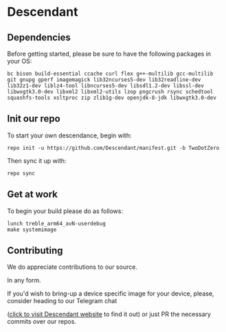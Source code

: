 # Descendant 

## Dependencies
Before getting started, please be sure to have the following packages in your OS:

```bc bison build-essential ccache curl flex g++-multilib gcc-multilib git gnupg gperf imagemagick lib32ncurses5-dev lib32readline-dev lib32z1-dev liblz4-tool libncurses5-dev libsdl1.2-dev libssl-dev libwxgtk3.0-dev libxml2 libxml2-utils lzop pngcrush rsync schedtool squashfs-tools xsltproc zip zlib1g-dev openjdk-8-jdk libwxgtk3.0-dev```

## Init our repo
To start your own descendance, begin with:

```repo init -u https://github.com/Descendant/manifest.git -b TwoDotZero```

Then sync it up with:

```repo sync```

## Get at work 
To begin your build please do as follows:

```. build/envsetup.sh 
lunch treble_arm64_avN-userdebug
make systemimage
```
## Contributing 
We do appreciate contributions to our source. 

In any form. 

If you'd wish to bring-up a device specific image for your device, please, consider heading to our Telegram chat

([click to visit Descendant website](https://descendant.github.io/) to find it out) or just PR the necessary commits over our repos.
